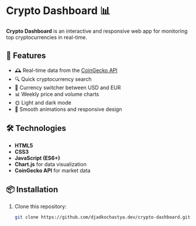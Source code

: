 # Crypto Dashboard 📊

**Crypto Dashboard** is an interactive and responsive web app for monitoring top cryptocurrencies in real-time.

## 🚀 Features
- 🕰️ Real-time data from the [CoinGecko API](https://www.coingecko.com/)
- 🔍 Quick cryptocurrency search
- 💱 Currency switcher between USD and EUR
- 📊 Weekly price and volume charts
- 🌞 Light and dark mode
- 🎨 Smooth animations and responsive design

## 🛠️ Technologies
- **HTML5**
- **CSS3**
- **JavaScript (ES6+)**
- **Chart.js** for data visualization
- **CoinGecko API** for market data

## 📦 Installation
1. Clone this repository:
   ```bash
   git clone https://github.com/djadkochastya.dev/crypto-dashboard.git
